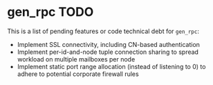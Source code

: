 # gen_rpc TODO

This is a list of pending features or code technical debt for `gen_rpc`:

- Implement SSL connectivity, including CN-based authentication
- Implement per-id-and-node tuple connection sharing to spread workload on multiple mailboxes per node
- Implement static port range allocation (instead of listening to 0) to adhere to potential corporate firewall rules